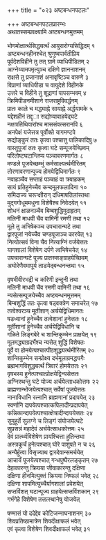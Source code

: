 +++
title = "०२३ अष्टबन्धनपटलः"

+++
अष्टबन्धनपटलप्रारम्भः    
अथातस्सम्प्रवक्ष्यामि अष्टबन्धनमुत्तमम्  

भोगमोक्षार्त्थसिद्ध्यर्त्थं आयुरारोग्यसिद्धिदम् १  
अष्टबन्धनहीनश्चेत् श्रुणुष्वपार्वतीप्रिय  
पूर्वदेशविहीने तु तत् ग्रामे व्याधिपीडितम् २  
आग्नेय्यामपमृत्युञ्च दक्षिणे ज्ञाननाशनम्  
राक्षसे तु प्रजानाशं अनावृष्टिञ्च वारुणे ३  
विप्राणां व्याधिपीडा च वायुदेशे विहीनके  
उत्तरे च विहीने तु शूद्राणां पापसम्भवम् ४  
क्रिमिपीडनमीशाने राजराष्ट्रविवर्द्धनम्  
प्रातः काले च मद्ध्याह्ने सायाह्ने अर्द्धयामके ५  
यद्देशहीनं तद्दृ◌ा सद्योप्यावाहयेद्घटे  
नक्षत्रतिथिवारांश्च माससंवत्सरानपि ६  
अनपेक्षं यजेत्तत्र पूर्वोक्ते यागमण्टपे  
सद्योङ्कुरं ततः कृत्वा पश्चात्तु पालिकादिषु ७  
वास्तुपूजां ततः कृत्वा घटे सम्पूजयेच्छिवम्  
परितोष्टघटान्लिप्य पञ्चावरणमार्गतः ८  
मण्डले पूजयेच्छम्भुं कर्मसाक्ष्यर्त्थमीरितम्  
तोरणावरणान्पूज्य होमयेद्विधिमार्गतः ९  
नवाहञ्चैव सप्ताहं पञ्चाहं वा त्रयाहकम्  
सायं प्रतिहुनेच्चैव कन्दमूलफलादिना १०  
समिदाज्य चरून्क्षीरान् दधिमाषतिलांस्तथा  
मुद्गगोधूममधुना विशेषैश्च निवेदयेत् ११  
शोधनं क्षाळनञ्चैव बिम्बशुद्धिमुदाहृतम्  
मलिनी माधवी चैव वामिनी रमणी तथा १२  
मूले तु अभिषेकञ्च उपचारान्घटे तथा  
द्वारपूजां नयेच्चैव चण्डपूजाञ्च कारयेत् १३  
नित्योत्सवं विना चैव नित्याग्निं वर्जयेत्ततः  
यागशालां विशेषेण दर्पणे त्वभिषेचयेत् १४  
उपचारान्घटे पूज्य प्रातस्सङ्ग्राहयेच्छिवम्  
अघोरेणैवमापूर्य ताडयेद्बन्धनन्तथा १५  

वृषभीवीरभद्री च करिणी इन्दुनी तथा  
मलिनी माधवी चैव रमणी वामिनी तथा १६  
न्यसेत्सम्पूजयेच्चैव अष्टबन्धनमुत्तमम्  
बिम्बशुद्धिं ततः कृत्वा षड्वक्त्रेण समाचरेत् १७  
तत्वेश्वरञ्च मूर्तीशान् अर्चयेद्विधिमानतः  
षडध्वानां हुनेच्चैव तत्वेशानां हुनेत्ततः १८  
मूर्तीशानां हुनेच्चैव अर्चयेद्विविधानि च  
गळिते लिङ्गबेरे च शान्तिकुम्भेन प्राक्षयेत् १९  
मूलमद्ध्याग्रदर्भैश्च न्यसेत् शुद्धिं विशेषतः  
पूर्वे वा होमयेत्पश्चात्पीठशुद्ध्यर्त्थमीरितम् २०  
शान्तिकुम्भेन सम्प्रोक्ष्य दर्भमूलाग्रमद्ध्यगैः  
ब्रह्मभागविशुद्ध्यर्त्थं त्रिवारं होमयेत्ततः २१  
वृषभस्य हुनेत्पश्चात्प्रोक्षयेद्विन्यसेत्ततः  
अग्निस्थन्तु घटे योज्य अर्चयेत्साधकोत्तमः २२  
ब्राह्मणान्भोजयेत्पश्चात् सर्वेषां पूजयेत्ततः  
नानाविधानि रत्नानि ब्राह्मणानां प्रदापयेत् २३  
स्वर्णानि दापयेत्पश्चात्कपिलादीन्प्रदापयेत्  
कन्निकान्दापयेत्पश्चात्क्षेत्रादीन्दापयेत्ततः २४  
सुमुहूर्ते सुलग्ने च लिङ्गं संयोजयेत्घटे  
सुप्रसन्नं महादेवं अर्चयेत्साधकोत्तमः २५  
देवं प्रार्त्थ्यविशेषेण प्रायश्चित्ता हुतिन्तथा  
अस्त्रकूर्चं हुनेत्पश्चात् घोरे पाशुपते न च २६  
अन्यैर्हुत्वा विसृज्याथ द्वारदेवान्समर्चयेत्  
आचार्यं पूजयेत्पश्चात् गन्धपुष्पैरलङ्कृतम् २७  
देहाकारन्तु क्रियया जीवाकारन्तु दक्षिणा  
दक्षिणा हीनमित्युक्तं क्रियया निष्फलं भवेत् २८  
दक्षिणा शापमित्युच्चैर्यागशालां प्रवेशयेत्  
सप्तविंशत् घटान्पूज्य ग्राहयेत्सप्तविंशकान् २९  
गर्भगेहे विशेषेण तत्तत्स्थानेषु योजयेत्  

षण्मासं यो ददेद्देव कोटिजन्माघनाशनम् ३०  
शिवप्रतिष्ठामात्रेण शिवदीक्षाफलं भवेत्  
एवं कृत्वा विशेषेण शिवदीक्षाफलं भवेत् ३१  
